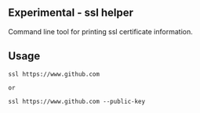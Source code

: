 ## Experimental - ssl helper
Command line tool for printing ssl certificate information.


## Usage

```
ssl https://www.github.com

or

ssl https://www.github.com --public-key
```
